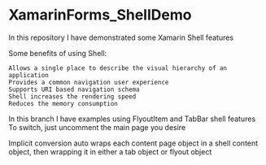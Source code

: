 # XamarinForms_ShellDemo

In this repository I have demonstrated some Xamarin Shell features

Some benefits of using Shell:

    Allows a single place to describe the visual hierarchy of an application
    Provides a common navigation user experience
    Supports URI based navigation schema
    Shell increases the rendering speed
    Reduces the memory consumption

In this branch I have examples using FlyoutItem and TabBar shell features To switch, just uncomment the main page you desire

Implicit conversion auto wraps each content page object in a shell content object, then wrapping it in either a tab object or flyout object
